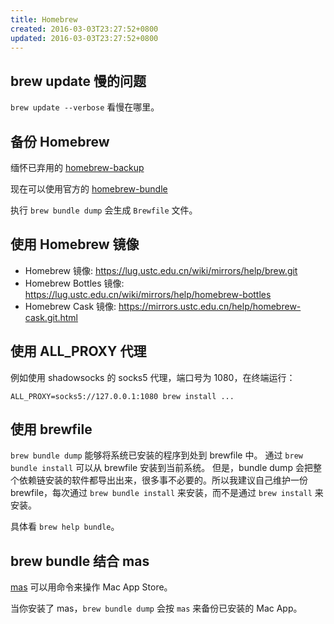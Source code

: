 ```yaml
---
title: Homebrew
created: 2016-03-03T23:27:52+0800
updated: 2016-03-03T23:27:52+0800
---
```



## brew update 慢的问题

`brew update --verbose` 看慢在哪里。

## 备份 Homebrew

缅怀已弃用的 [homebrew-backup](https://github.com/rstacruz/homebrew-backup)

现在可以使用官方的 [homebrew-bundle](https://github.com/Homebrew/homebrew-bundle)

执行 `brew bundle dump` 会生成 `Brewfile` 文件。

## 使用 Homebrew 镜像

- Homebrew 镜像: https://lug.ustc.edu.cn/wiki/mirrors/help/brew.git
- Homebrew Bottles 镜像: https://lug.ustc.edu.cn/wiki/mirrors/help/homebrew-bottles
- Homebrew Cask 镜像: https://mirrors.ustc.edu.cn/help/homebrew-cask.git.html

## 使用 ALL_PROXY 代理

例如使用 shadowsocks 的 socks5 代理，端口号为 1080，在终端运行：

`ALL_PROXY=socks5://127.0.0.1:1080 brew install ...`

## 使用 brewfile

`brew bundle dump` 能够将系统已安装的程序到处到 brewfile 中。
通过 `brew bundle install` 可以从 brewfile 安装到当前系统。
但是，bundle dump 会把整个依赖链安装的软件都导出出来，很多事不必要的。所以我建议自己维护一份 brewfile，每次通过 `brew bundle install` 来安装，而不是通过 `brew install` 来安装。

具体看 `brew help bundle`。

## brew bundle 结合 mas

[mas](https://github.com/mas-cli/mas) 可以用命令来操作 Mac App Store。

当你安装了 mas，`brew bundle dump` 会按 `mas` 来备份已安装的 Mac App。
